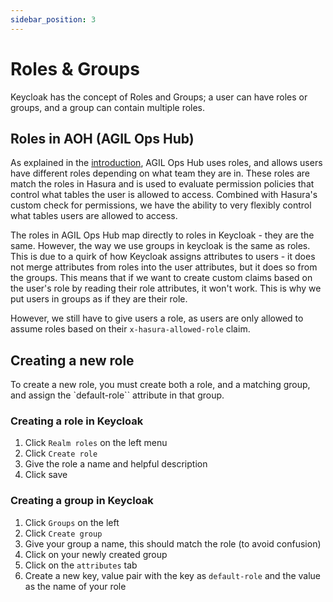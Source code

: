 ```yaml
---
sidebar_position: 3
---
```


# Roles & Groups

Keycloak has the concept of Roles and Groups; a user can have roles or groups, and a group can contain multiple roles.

## Roles in AOH (AGIL Ops Hub)

As explained in the [introduction](/docs/iam/introduction#authentication-in-agil-ops-hub), AGIL Ops Hub uses roles,
and allows users have different roles depending on what team they are in. These roles are match the roles in Hasura
and is used to evaluate permission policies that control what tables the user is allowed to access. Combined with
Hasura's custom check for permissions, we have the ability to very flexibly control what tables users are allowed to
access.

The roles in AGIL Ops Hub map directly to roles in Keycloak - they are the same. However, the way we use groups in
keycloak is the same as roles. This is due to a quirk of how Keycloak assigns attributes to users - it does not merge
attributes from roles into the user attributes, but it does so from the groups. This means that if we want to create
custom claims based on the user's role by reading their role attributes, it won't work. This is why we put users in
groups as if they are their role.

However, we still have to give users a role, as users are only allowed to assume roles based on their
`x-hasura-allowed-role` claim.

## Creating a new role

To create a new role, you must create both a role, and a matching group, and assign the `default-role`` attribute in
that group.

### Creating a role in Keycloak

1. Click `Realm roles` on the left menu
2. Click `Create role`
3. Give the role a name and helpful description
4. Click save

### Creating a group in Keycloak

1. Click `Groups` on the left
2. Click `Create group`
3. Give your group a name, this should match the role (to avoid confusion)
4. Click on your newly created group
5. Click on the `attributes` tab
6. Create a new key, value pair with the key as `default-role` and the value as the name of your role
